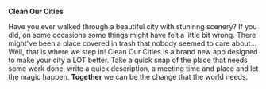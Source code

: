 **Clean Our Cities**

  Have you ever walked through a beautiful city with stuninng scenery? If you did, on some occasions some things might have felt a little bit wrong. There might've been a place covered in trash that nobody seemed to care about... Well, that is where we step in! Clean Our Cities is a brand new app designed to make your city a LOT better. Take a quick snap of the place that needs some work done, write a quick description, a meeting time and place and let the magic happen. **Together** we can be the change that the world needs.
